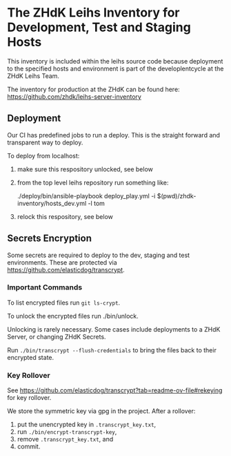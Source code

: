 The ZHdK Leihs Inventory for Development, Test and Staging Hosts
================================================================

This inventory is included within the leihs source code because deployment to
the specified hosts and environment is part of the developlentcycle at the ZHdK
Leihs Team.

The inventory for production at the ZHdK can be found here:
https://github.com/zhdk/leihs-server-inventory


Deployment
----------

Our CI has predefined jobs to run a deploy. This is the straight forward and
transparent way to deploy.

To deploy from localhost:

1. make sure this respository unlocked, see below

2. from the top level leihs repository run something like:

    ./deploy/bin/ansible-playbook deploy_play.yml -i $(pwd)/zhdk-inventory/hosts_dev.yml -l tom

3. relock this respository, see below





Secrets Encryption
------------------

Some secrets are required to deploy to the dev, staging and test environments.
These are protected via https://github.com/elasticdog/transcrypt.

### Important Commands

To list encrypted files run `git ls-crypt`.

To unlock the encrypted files run ./bin/unlock.

Unlocking is rarely necessary. Some cases include deployments to a ZHdK Server,
or changing ZHdK Secrets.

Run `./bin/transcrypt --flush-credentials` to bring the files back to their encrypted state.

### Key Rollover

See https://github.com/elasticdog/transcrypt?tab=readme-ov-file#rekeying for key rollover.

We store the symmetric key via gpg in the project. After a rollover:

1. put the unencrypted key in `.transcrypt_key.txt`,
2. run `./bin/encrypt-transcrypt-key`,
3. remove `.transcrypt_key.txt`, and
4. commit.


